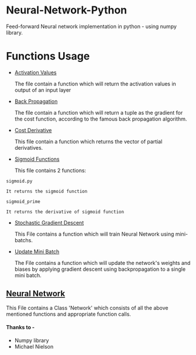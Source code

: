# Neural-Network-Python
Feed-forward Neural network implementation in python - using numpy library.


# Functions Usage

- [Activation Values](https://github.com/techcentaur/Neural-Network-Python/blob/master/activation_values.py)

    The file contain a function which will return the activation values in output of an input layer


- [Back Propagation](https://github.com/techcentaur/Neural-Network-Python/blob/master/back_propagation.py)

    The file contain a function which will return a tuple as the gradient for the cost function, according to the famous back propagation algorithm.

- [Cost Derivative](https://github.com/techcentaur/Neural-Network-Python/blob/master/cost_derivative.py)

    This file contain a function which returns the vector of partial derivatives.

- [Sigmoid Functions](https://github.com/techcentaur/Neural-Network-Python/blob/master/sigmoid_functions.py)

    This file contains 2 functions:

`sigmoid.py`

    It returns the sigmoid function

`sigmoid_prime`

    It returns the derivative of sigmoid function

- [Stochastic Gradient Descent](https://github.com/techcentaur/Neural-Network-Python/blob/master/stochastic_gradient_descent.py)

    This File contains a function which will train Neural Network using mini-batchs.

- [Update Mini Batch](https://github.com/techcentaur/Neural-Network-Python/blob/master/update_mini_batch.py)

    The File contains a function which will update the network's weights and biases by applying gradient descent using backpropagation to a single mini batch.


## [Neural Network](https://github.com/techcentaur/Neural-Network-Python/blob/master/neural_network.py)

This File contains a Class 'Network' which consists of all the above mentioned functions and appropriate function calls.


#### Thanks to - 

- Numpy library
- Michael Nielson